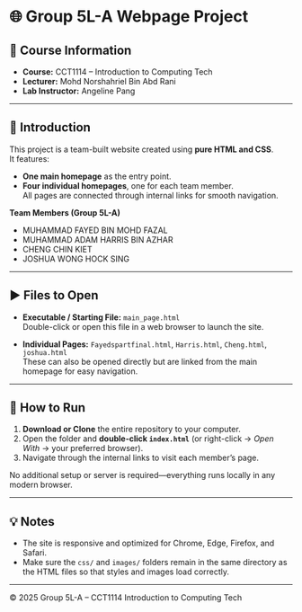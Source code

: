 # 🌐 Group 5L-A Webpage Project

## 🏫 Course Information
- **Course:** CCT1114 – Introduction to Computing Tech  
- **Lecturer:** Mohd Norshahriel Bin Abd Rani  
- **Lab Instructor:** Angeline Pang  

---

## 📝 Introduction
This project is a team-built website created using **pure HTML and CSS**.  
It features:
- **One main homepage** as the entry point.
- **Four individual homepages**, one for each team member.  
All pages are connected through internal links for smooth navigation.

**Team Members (Group 5L-A)**  
- MUHAMMAD FAYED BIN MOHD FAZAL  
- MUHAMMAD ADAM HARRIS BIN AZHAR  
- CHENG CHIN KIET  
- JOSHUA WONG HOCK SING 

---

## ▶️ Files to Open
- **Executable / Starting File:** `main_page.html`  
  Double-click or open this file in a web browser to launch the site.

- **Individual Pages:** `Fayedspartfinal.html`, `Harris.html`, `Cheng.html`, `joshua.html`  
  These can also be opened directly but are linked from the main homepage for easy navigation.

---

## 🚀 How to Run
1. **Download or Clone** the entire repository to your computer.  
2. Open the folder and **double-click `index.html`** (or right-click → *Open With* → your preferred browser).  
3. Navigate through the internal links to visit each member’s page.  

No additional setup or server is required—everything runs locally in any modern browser.

---

## 💡 Notes
- The site is responsive and optimized for Chrome, Edge, Firefox, and Safari.  
- Make sure the `css/` and `images/` folders remain in the same directory as the HTML files so that styles and images load correctly.

---

© 2025 Group 5L-A – CCT1114 Introduction to Computing Tech
